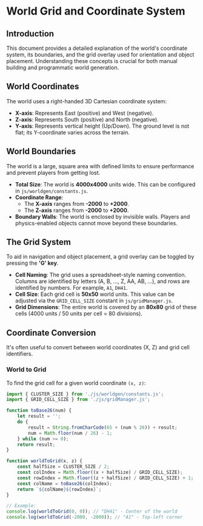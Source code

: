 # World Grid and Coordinate System

## Introduction

This document provides a detailed explanation of the world's coordinate system, its boundaries, and the grid overlay used for orientation and object placement. Understanding these concepts is crucial for both manual building and programmatic world generation.

## World Coordinates

The world uses a right-handed 3D Cartesian coordinate system:
-   **X-axis**: Represents East (positive) and West (negative).
-   **Z-axis**: Represents South (positive) and North (negative).
-   **Y-axis**: Represents vertical height (Up/Down). The ground level is not flat; its Y-coordinate varies across the terrain.

## World Boundaries

The world is a large, square area with defined limits to ensure performance and prevent players from getting lost.

-   **Total Size**: The world is **4000x4000** units wide. This can be configured in `js/worldgen/constants.js`.
-   **Coordinate Range**:
    -   The **X-axis** ranges from **-2000** to **+2000**.
    -   The **Z-axis** ranges from **-2000** to **+2000**.
-   **Boundary Walls**: The world is enclosed by invisible walls. Players and physics-enabled objects cannot move beyond these boundaries.

## The Grid System

To aid in navigation and object placement, a grid overlay can be toggled by pressing the **'G' key**.

-   **Cell Naming**: The grid uses a spreadsheet-style naming convention. Columns are identified by letters (A, B, ..., Z, AA, AB, ...), and rows are identified by numbers. For example, `A1`, `DH41`.
-   **Cell Size**: Each grid cell is **50x50** world units. This value can be adjusted via the `GRID_CELL_SIZE` constant in `js/gridManager.js`.
-   **Grid Dimensions**: The entire world is covered by an **80x80** grid of these cells (4000 units / 50 units per cell = 80 divisions).

## Coordinate Conversion

It's often useful to convert between world coordinates (X, Z) and grid cell identifiers.

### World to Grid

To find the grid cell for a given world coordinate `(x, z)`:

```javascript
import { CLUSTER_SIZE } from './js/worldgen/constants.js';
import { GRID_CELL_SIZE } from './js/gridManager.js';

function toBase26(num) {
    let result = '';
    do {
        result = String.fromCharCode(65 + (num % 26)) + result;
        num = Math.floor(num / 26) - 1;
    } while (num >= 0);
    return result;
}

function worldToGrid(x, z) {
    const halfSize = CLUSTER_SIZE / 2;
    const colIndex = Math.floor((x + halfSize) / GRID_CELL_SIZE);
    const rowIndex = Math.floor((z + halfSize) / GRID_CELL_SIZE) + 1;
    const colName = toBase26(colIndex);
    return `${colName}${rowIndex}`;
}

// Example:
console.log(worldToGrid(0, 0)); // "DH41" - Center of the world
console.log(worldToGrid(-2000, -2000)); // "A1" - Top-left corner

